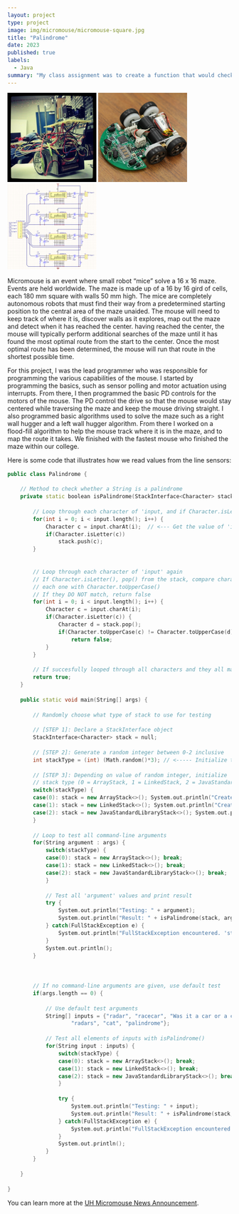```yaml
---
layout: project
type: project
image: img/micromouse/micromouse-square.jpg
title: "Palindrome"
date: 2023
published: true
labels:
  - Java
summary: "My class assignment was to create a function that would check if a word is a palindrome."
---
```


<div class="text-center p-4">
  <img width="200px" src="../img/micromouse/micromouse-robot.png" class="img-thumbnail" >
  <img width="200px" src="../img/micromouse/micromouse-robot-2.jpg" class="img-thumbnail" >
  <img width="200px" src="../img/micromouse/micromouse-circuit.png" class="img-thumbnail" >
</div>

Micromouse is an event where small robot “mice” solve a 16 x 16 maze.  Events are held worldwide.  The maze is made up of a 16 by 16 gird of cells, each 180 mm square with walls 50 mm high.  The mice are completely autonomous robots that must find their way from a predetermined starting position to the central area of the maze unaided.  The mouse will need to keep track of where it is, discover walls as it explores, map out the maze and detect when it has reached the center.  having reached the center, the mouse will typically perform additional searches of the maze until it has found the most optimal route from the start to the center.  Once the most optimal route has been determined, the mouse will run that route in the shortest possible time.

For this project, I was the lead programmer who was responsible for programming the various capabilities of the mouse.  I started by programming the basics, such as sensor polling and motor actuation using interrupts.  From there, I then programmed the basic PD controls for the motors of the mouse.  The PD control the drive so that the mouse would stay centered while traversing the maze and keep the mouse driving straight.  I also programmed basic algorithms used to solve the maze such as a right wall hugger and a left wall hugger algorithm.  From there I worked on a flood-fill algorithm to help the mouse track where it is in the maze, and to map the route it takes.  We finished with the fastest mouse who finished the maze within our college.

Here is some code that illustrates how we read values from the line sensors:

```cpp
public class Palindrome {

	// Method to check whether a String is a palindrome
	private static boolean isPalindrome(StackInterface<Character> stack, String input) {

		// Loop through each character of 'input, and if Character.isLetter(), push onto stack
		for(int i = 0; i < input.length(); i++) {
			Character c = input.charAt(i);  // <--- Get the value of 'input' at index 'i'
			if(Character.isLetter(c))
				stack.push(c);
		}


		// Loop through each character of 'input' again
		// If Character.isLetter(), pop() from the stack, compare characters after converting
		// each one with Character.toUpperCase()
		// If they DO NOT match, return false
		for(int i = 0; i < input.length(); i++) {
			Character c = input.charAt(i);
			if(Character.isLetter(c)) {
				Character d = stack.pop();
				if(Character.toUpperCase(c) != Character.toUpperCase(d))
					return false;
			}
		}

		// If succesfully looped through all characters and they all match, return true
		return true;
	}

	public static void main(String[] args) {

		// Randomly choose what type of stack to use for testing

		// [STEP 1]: Declare a StackInterface object
		StackInterface<Character> stack = null;

		// [STEP 2]: Generate a random integer between 0-2 inclusive
		int stackType = (int) (Math.random()*3); // <----- Initialize this with a random integer 0-2 inclusive

		// [STEP 3]: Depending on value of random integer, initialize 'stack' to appropriate
		// stack type (0 = ArrayStack, 1 = LinkedStack, 2 = JavaStandardLibraryStack)
		switch(stackType) {
		case(0): stack = new ArrayStack<>(); System.out.println("Created ArrayStack!"); break;
		case(1): stack = new LinkedStack<>(); System.out.println("Created LinkedStack!"); break;
		case(2): stack = new JavaStandardLibraryStack<>(); System.out.println("Created JavaStandardLibraryStack!"); break;
		}

		// Loop to test all command-line arguments
		for(String argument : args) {
			switch(stackType) {
			case(0): stack = new ArrayStack<>(); break;
			case(1): stack = new LinkedStack<>(); break;
			case(2): stack = new JavaStandardLibraryStack<>(); break;
			}

			// Test all 'argument' values and print result
			try {
				System.out.println("Testing: " + argument);
				System.out.println("Result: " + isPalindrome(stack, argument));
			} catch(FullStackException e) {
				System.out.println("FullStackException encountered. 'stack' should be an ArrayStack.");
			}
			System.out.println();
		}



		// If no command-line arguments are given, use default test
		if(args.length == 0) {

			// Use default test arguments
			String[] inputs = {"radar", "racecar", "Was it a car or a cat I saw?", 
					"radars", "cat", "palindrome"};

			// Test all elements of inputs with isPalindrome()
			for(String input : inputs) {
				switch(stackType) {
				case(0): stack = new ArrayStack<>(); break;
				case(1): stack = new LinkedStack<>(); break;
				case(2): stack = new JavaStandardLibraryStack<>(); break;
				}

				try {
					System.out.println("Testing: " + input);
					System.out.println("Result: " + isPalindrome(stack, input));
				} catch(FullStackException e) {
					System.out.println("FullStackException encountered. 'stack' should be an ArrayStack.");
				}
				System.out.println();
			}
		}

	}

}
```

You can learn more at the [UH Micromouse News Announcement](https://manoa.hawaii.edu/news/article.php?aId=2857).
